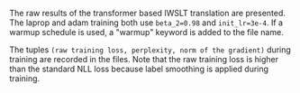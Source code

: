 The raw results of the transformer based IWSLT translation are presented. The laprop and adam training both use ```beta_2=0.98```
and ```init_lr=3e-4```. If a warmup schedule is used, a "warmup" keyword is added to the file name.

The tuples ```(raw training loss, perplexity, norm of the gradient)``` during training are recorded in the files. Note that the raw 
training loss is higher than the standard NLL loss because label smoothing is applied during training.
